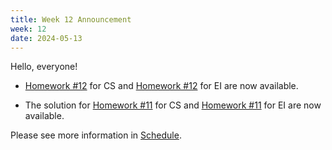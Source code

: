 ```yaml
---
title: Week 12 Announcement
week: 12
date: 2024-05-13
---
```

Hello, everyone!

- [Homework #12](https://basics.sjtu.edu.cn/~yangqizhe/pdf/la2024s/homework/LA-hw12forCS.pdf)  for CS and [Homework #12](https://basics.sjtu.edu.cn/~yangqizhe/pdf/la2024s/homework/LA-hw12forEI.pdf)  for EI 
are now available.

- The solution for [Homework #11](https://basics.sjtu.edu.cn/~yangqizhe/pdf/la2024s/homework/LA-hw11forCS.pdf)  for CS and [Homework #11](https://basics.sjtu.edu.cn/~yangqizhe/pdf/la2024s/homework/LA-hw11forEI.pdf)  for EI 
are now available. 

 Please see more information in [Schedule](../schedule). 
